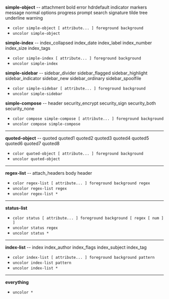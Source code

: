 
**simple-object** -- attachment bold error hdrdefault indicator markers message normal options progress prompt search signature tilde tree underline warning
- `color simple-object [ attribute... ] foreground background`
- `uncolor simple-object`

**simple-index** -- index_collapsed index_date index_label index_number index_size index_tags
- `color simple-index [ attribute... ] foreground background`
- `uncolor simple-index`

**simple-sidebar** -- sidebar_divider sidebar_flagged sidebar_highlight sidebar_indicator sidebar_new sidebar_ordinary sidebar_spoolfile
- `color simple-sidebar [ attribute... ] foreground background`
- `uncolor simple-sidebar`

**simple-compose** -- header security_encrypt security_sign security_both security_none
- `color compose simple-compose [ attribute... ] foreground background`
- `uncolor compose simple-compose`

--------------------------------------------------------------------------------

**quoted-object** -- quoted quoted1 quoted2 quoted3 quoted4 quoted5 quoted6 quoted7 quoted8
- `color quoted-object [ attribute... ] foreground background`
- `uncolor quoted-object`

--------------------------------------------------------------------------------

**regex-list** -- attach_headers body header
- `color regex-list [ attribute... ] foreground background regex`
- `uncolor regex-list regex`
- `uncolor regex-list *`

--------------------------------------------------------------------------------

**status-list**
- `color status [ attribute... ] foreground background [ regex [ num ] ]`
- `uncolor status regex`
- `uncolor status *`

--------------------------------------------------------------------------------

**index-list** -- index index_author index_flags index_subject index_tag
- `color index-list [ attribute... ] foreground background pattern`
- `uncolor index-list pattern`
- `uncolor index-list *`

--------------------------------------------------------------------------------

**everything**
- `uncolor *`

